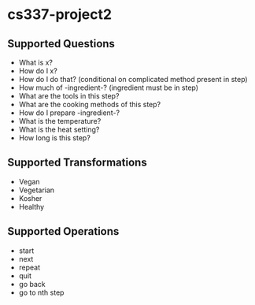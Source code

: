 # cs337-project2

## Supported Questions
- What is x?
- How do I x?
- How do I do that? (conditional on complicated method present in step)
- How much of -ingredient-? (ingredient must be in step)
- What are the tools in this step?
- What are the cooking methods of this step?
- How do I prepare -ingredient-?
- What is the temperature?
- What is the heat setting?
- How long is this step?

## Supported Transformations
- Vegan
- Vegetarian
- Kosher
- Healthy

## Supported Operations
- start
- next
- repeat
- quit
- go back
- go to nth step